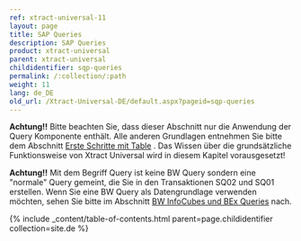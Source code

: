 ```yaml
---
ref: xtract-universal-11
layout: page
title: SAP Queries
description: SAP Queries
product: xtract-universal
parent: xtract-universal
childidentifier: sqp-queries
permalink: /:collection/:path
weight: 11
lang: de_DE
old_url: /Xtract-Universal-DE/default.aspx?pageid=sqp-queries
---
```


**Achtung!!** Bitte beachten Sie, dass dieser Abschnitt nur die Anwendung der Query Komponente enthält. Alle anderen Grundlagen entnehmen Sie bitte dem Abschnitt [Erste Schritte mit Table](./erste-schritte-mit-xtract-table) . Das Wissen über die grundsätzliche Funktionsweise von Xtract Universal wird in diesem Kapitel vorausgesetzt!

**Achtung!!** Mit dem Begriff Query ist keine BW Query sondern eine "normale" Query gemeint, die Sie in den Transaktionen SQ02 und SQ01 erstellen. Wenn Sie eine BW Query als Datengrundlage verwenden möchten, sehen Sie bitte im Abschnitt [BW InfoCubes und BEx Queries](./bw-infocubes-und-bex-queries)  nach.

{% include _content/table-of-contents.html parent=page.childidentifier collection=site.de %}